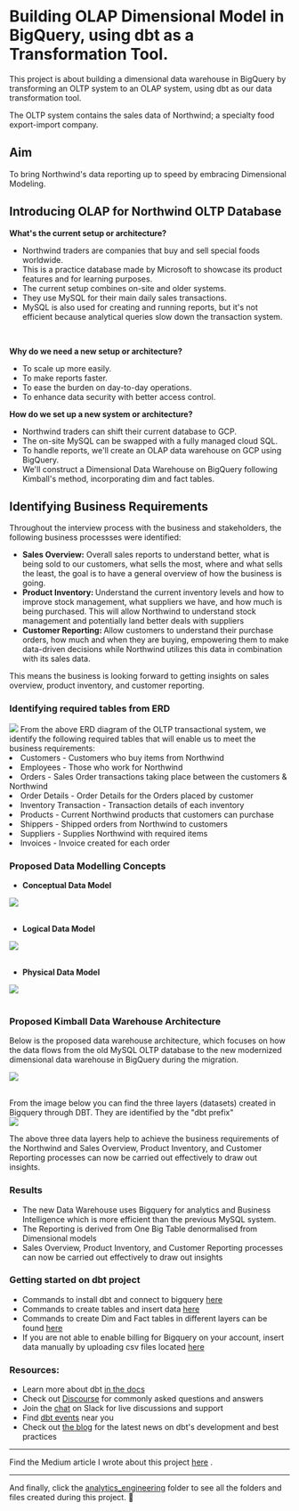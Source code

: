 # Building OLAP Dimensional Model in BigQuery, using dbt as a Transformation Tool.
This project is about building a dimensional data warehouse in BigQuery by transforming an OLTP system to an OLAP system, using dbt as our data transformation tool.

The OLTP system contains the sales data of Northwind; a specialty food export-import company.

## Aim
To bring Northwind's data reporting up to speed by embracing Dimensional Modeling.

## Introducing OLAP for Northwind OLTP Database
<b>What's the current setup or architecture?</b>

- Northwind traders are companies that buy and sell special foods worldwide.
- This is a practice database made by Microsoft to showcase its product features and for learning purposes.
- The current setup combines on-site and older systems.
- They use MySQL for their main daily sales transactions.
- MySQL is also used for creating and running reports, but it's not efficient because analytical queries slow down the transaction system.
<br>

<b>Why do we need a new setup or architecture?</b>

- To scale up more easily.
- To make reports faster.
- To ease the burden on day-to-day operations.
- To enhance data security with better access control.

<b>How do we set up a new system or architecture?</b>

- Northwind traders can shift their current database to GCP.
- The on-site MySQL can be swapped with a fully managed cloud SQL.
- To handle reports, we'll create an OLAP data warehouse on GCP using BigQuery.
- We'll construct a Dimensional Data Warehouse on BigQuery following Kimball's method, incorporating dim and fact tables.


## Identifying Business Requirements
Throughout the interview process with the business and stakeholders, the following business processses were identified:
- <b>Sales Overview:</b> 
Overall sales reports to understand better, what is being sold to our customers, what sells the most, where and what sells the least, the goal is to have a general overview of how the business is going.
- <b>Product Inventory: </b>
Understand the current inventory levels and how to improve stock management, what suppliers we have, and how much is being purchased. This will allow Northwind to understand stock management and potentially land better deals with suppliers
- <b>Customer Reporting: </b>
Allow customers to understand their purchase orders, how much and when they are buying, empowering them to make data-driven decisions while Northwind utilizes this data in combination with its sales data.

This means the business is looking forward to getting insights on sales overview, product inventory, and customer reporting.


### Identifying required tables from ERD
<img src="analytics_engineering/readme_images/northwind-oltp-erd.png">
From the above ERD diagram of the OLTP transactional system, we identify the following required tables that will enable us to meet the business requirements:

<br>
<li>Customers - Customers who buy items from Northwind</li>
<li>Employees - Those who work for Northwind</li>
<li>Orders - Sales Order transactions taking place between the customers & Northwind</li>
<li>Order Details - Order Details for the Orders placed by customer</li>
<li>Inventory Transaction - Transaction details of each inventory</li>
<li>Products - Current Northwind products that customers can purchase</li>
<li>Shippers - Shipped orders from Northwind to customers</li>
<li>Suppliers - Supplies Northwind with required items</li>
<li>Invoices - Invoice created for each order</li>


### Proposed Data Modelling Concepts
- <b>Conceptual Data Model</b>
<img src="analytics_engineering/readme_images/conceptual-model.png">
<br><br>

- <b>Logical Data Model</b>
<img src="analytics_engineering/readme_images/logical-model.png">
<br><br>

- <b>Physical Data Model</b>
<img src="analytics_engineering/readme_images/physical-model.png">
<br><br>

### Proposed Kimball Data Warehouse Architecture
Below is the proposed data warehouse architecture, which focuses on how the data flows from the old MySQL OLTP database to the new modernized dimensional data warehouse in BigQuery during the migration.

<img src="analytics_engineering/readme_images/data-warehouse-architecture.png">
<br><br>

From the image below you can find the three layers (datasets) created in Bigquery through DBT. They are identified by the "dbt prefix"
<br>
<img src="analytics_engineering/readme_images/bigquery-data-layers.png">

The above three data layers help to achieve the business requirements of the Northwind and Sales Overview, Product Inventory, and Customer Reporting processes can now be carried out effectively to draw out insights.


### Results
- The new Data Warehouse uses Bigquery for analytics and Business Intelligence which is more efficient than the previous MySQL system.
- The Reporting is derived from One Big Table denormalised from Dimensional models
- Sales Overview, Product Inventory, and Customer Reporting processes can now be carried out effectively to draw out insights


### Getting started on dbt project
- Commands to install dbt and connect to bigquery <a href="https://github.com/Chisomnwa/Building-OLAP-Dimensional-Model-using-BigQuery-and-DBT/blob/main/analytics_engineering/sql_bash_commands/dbt_bash_setup.sh">here</a>
- Commands to create tables and insert data <a href="https://github.com/Chisomnwa/Building-OLAP-Dimensional-Model-using-BigQuery-and-DBT/tree/main/analytics_engineering/sql_bash_commands/bigquery_tables_setup">here</a>
- Commands to create Dim and Fact tables in different layers can be found <a href="https://github.com/Chisomnwa/Building-OLAP-Dimensional-Model-using-BigQuery-and-DBT/tree/main/analytics_engineering/models">here</a>
- If you are not able to enable billing for Bigquery on your account, insert data manually by uploading csv files located <a href="https://github.com/Chisomnwa/Building-OLAP-Dimensional-Model-using-BigQuery-and-DBT/tree/main/analytics_engineering/datasets">here</a>


### Resources:
- Learn more about dbt [in the docs](https://docs.getdbt.com/docs/introduction)
- Check out [Discourse](https://discourse.getdbt.com/) for commonly asked questions and answers
- Join the [chat](https://community.getdbt.com/) on Slack for live discussions and support
- Find [dbt events](https://events.getdbt.com) near you
- Check out [the blog](https://blog.getdbt.com/) for the latest news on dbt's development and best practices

***
Find the Medium article I wrote about this project [here](https://medium.com/@chisomnnamani/transforming-oltp-to-olap-dimensional-model-using-bigquery-and-dbt-bfd087293965) .

***
And finally, click the [analytics_engineering](https://github.com/Chisomnwa/Building-OLAP-Dimensional-Model-using-BigQuery-and-DBT/tree/main/analytics_engineering) folder to see all the folders and files created during this project. 🌟
